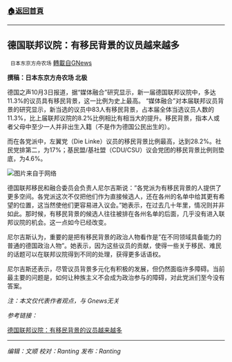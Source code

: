 ###  [:house:返回首頁](https://github.com/ourhimalayas/txt)
---


## 德国联邦议院：有移民背景的议员越来越多
` 日本东京方舟农场` [轉載自GNews](https://gnews.org/zh-hans/1571620/)

**撰稿：日本东京方舟农场 北极**

德国之声10月3日报道，据“媒体融合”研究显示，新一届德国联邦议院中，多达11.3%的议员具有移民背景，这一比例为史上最高。
“媒体融合”对本届联邦议员背景的研究显示，新当选的议员中83人有移民背景，占本届全体当选议员人数的11.3%，比上届联邦议院的8.2%比例相比有相当大的提升。移民背景，指本人或者父母中至少一人并非出生入籍（不是作为德国公民出生的）。

而在各党派中，左翼党（Die Linke）议员的移民背景比例最高，达到28.2%。社民党排第二，为17%；基民盟/基社盟（CDU/CSU）议会党团的移民背景比例则垫底，为4.6%。

![](https://assets.gnews.org/wp-content/uploads/2021/10/59352863_303.jpg)图片来自于网络

德国联邦移民和融合委员会负责人尼尔吉斯说：”各党派为有移民背景的人提供了更多空间。各党派这次不仅把他们作为直接候选人，还在各州的名单中给其更有希望的位置，这当然使他们更容易进入议会。”她表示，在过去几十年里，情况则并非如此。那时候，有移民背景的候选人往往被排在各州名单的后面，几乎没有进入联邦议院的机会。这一点如今已经改变。

尼尔吉斯认为，重要的是把有移民背景的政治人物看作是”在不同领域具备能力的普通的德国政治人物”。她表示，因为这些议员的贡献，使得一些关于移民、难民的话题可以在联邦议院得到不同的处理，获得更多话语权。

尼尔吉斯还表示，尽管议员背景多元化有积极的发展，但仍然面临许多障碍。当前最主要的问题是，如何让种族主义不会成为政治参与的障碍，对此党派们至今没有答案。

*注：本文仅代表作者观点，与 Gnews无关*

*参考链接：*

[德国联邦议院：有移民背景的议员越来越多](https://www.dw.com/zh/%E5%BE%B7%E5%9B%BD%E8%81%94%E9%82%A6%E8%AE%AE%E9%99%A2%E6%9C%89%E7%A7%BB%E6%B0%91%E8%83%8C%E6%99%AF%E7%9A%84%E8%AE%AE%E5%91%98%E8%B6%8A%E6%9D%A5%E8%B6%8A%E5%A4%9A/a-59365369)

* * *

*编辑：文顺 校对：Ranting 发布：Ranting*
